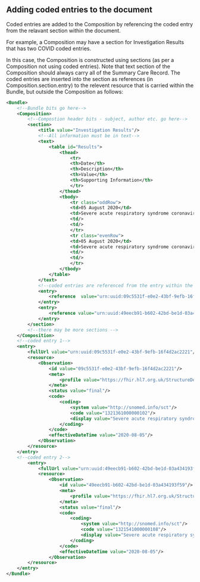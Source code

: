 ## Adding coded entries to the document

Coded entries are added to the Composition by referencing the coded entry from the relavant section within the document.

For example, a Composition may have a section for Investigation Results that has two COVID coded entries.

In this case, the Composition is constructed using sections (as per a Composition not using coded entries). Note that text section of the Composition should always carry all of the Summary Care Record. The coded entries are inserted into the section as references (in Composition.section.entry) to the relevent resource that is carried within the Bundle, but outside the Composition as follows:

```xml
<Bundle>
    <!--Bundle bits go here-->
    <Composition>
        <!--Compostion header bits - subject, author etc. go here-->
        <section>
            <title value="Investigation Results"/>
			<!--All information must be in text-->
            <text>
            	<table id="Results">
					<thead>
						<tr>
						<th>Date</th>
						<th>Description</th>
						<th>Value</th>
						<th>Supporting Information</th>
						</tr>
					</thead>
 					<tbody>
						<tr class="oddRow">
						<td>05 August 2020</td>
						<td>Severe acute respiratory syndrome coronavirus 2 immunity status (observable entity)</td>
						<td/>
						<td/>
						</tr>
    					<tr class="evenRow">
						<td>05 August 2020</td>
						<td>Severe acute respiratory syndrome coronavirus 2 immunoglobulin G detected (finding)</td>
						<td/>
						<td/>
						</tr>
                    </tbody>
                </table>
            </text>
			<!--coded entries are referenced from the entry within the Bundle-->
            <entry>
                <reference  value="urn:uuid:09c5531f-e0e2-43bf-9efb-16f4d2ac2221"/>
            </entry>
            <entry>
                <reference value="urn:uuid:49eecb91-b602-42bd-be1d-03a434193f59"/>
            </entry>
        </section>
        <!--there may be more sections -->
    </Composition>
    <!--coded entry 1-->
	<entry>
		<fullUrl value="urn:uuid:09c5531f-e0e2-43bf-9efb-16f4d2ac2221"/>
		<resource>
   			<Observation>
        		<id value="09c5531f-e0e2-43bf-9efb-16f4d2ac2221"/>
        		<meta>
            		<profile value="https://fhir.hl7.org.uk/StructureDefinition/UKCore-Observation" />
        		</meta>
        		<status value="final"/>
        		<code>
            		<coding>
                		<system value="http://snomed.info/sct"/>
		                <code value="1321361000000102"/>
        		        <display value="Severe acute respiratory syndrome coronavirus 2 immunity status (observable entity)"/>
            		</coding>
        		</code>
        		<effectiveDateTime value="2020-08-05"/>
    		</Observation>
		</resource>
	</entry>
	<!--coded entry 2-->
		<entry>
			<fullUrl value="urn:uuid:49eecb91-b602-42bd-be1d-03a434193f59"/>
			<resource>
    			<Observation>
        			<id value="49eecb91-b602-42bd-be1d-03a434193f59"/>
        			<meta>
            			<profile value="https://fhir.hl7.org.uk/StructureDefinition/UKCore-Observation" />
        			</meta>
        			<status value="final"/>
        			<code>
            			<coding>
                			<system value="http://snomed.info/sct"/>
                			<code value="1321541000000108"/>
			                <display value="Severe acute respiratory syndrome coronavirus 2 immunoglobulin G detected (finding)"/>
            			</coding>
        			</code>
        			<effectiveDateTime value="2020-08-05"/>
    			</Observation>
		</resource>
	</entry>
</Bundle>
```